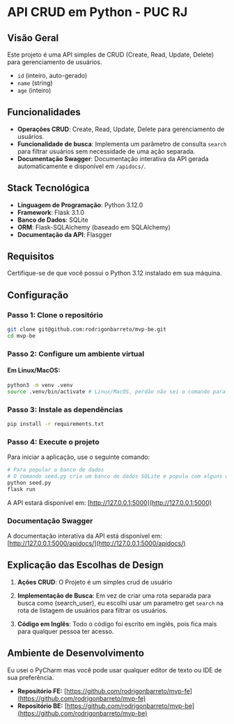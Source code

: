 # API CRUD em Python - PUC RJ

## Visão Geral

Este projeto é uma API simples de CRUD (Create, Read, Update, Delete) para gerenciamento de usuários. 

- `id` (inteiro, auto-gerado)
- `name` (string)
- `age` (inteiro)

## Funcionalidades

- **Operações CRUD**: Create, Read, Update, Delete para gerenciamento de usuários.
- **Funcionalidade de busca**: Implementa um parâmetro de consulta `search` para filtrar usuários sem necessidade de uma ação separada.
- **Documentação Swagger**: Documentação interativa da API gerada automaticamente e disponível em `/apidocs/`.

## Stack Tecnológica

- **Linguagem de Programação**: Python 3.12.0
- **Framework**: Flask 3.1.0
- **Banco de Dados**: SQLite
- **ORM**: Flask-SQLAlchemy (baseado em SQLAlchemy)
- **Documentação da API**: Flasgger

## Requisitos

Certifique-se de que você possui o Python 3.12 instalado em sua máquina.

## Configuração

### Passo 1: Clone o repositório

```bash
git clone git@github.com:rodrigonbarreto/mvp-be.git
cd mvp-be
```

### Passo 2: Configure um ambiente virtual

#### Em Linux/MacOS:

```bash
python3 -m venv .venv
source .venv/bin/activate # Linux/MacOS, perdão não sei o comando para windows
```

### Passo 3: Instale as dependências

```bash
pip install -r requirements.txt
```

### Passo 4: Execute o projeto

Para iniciar a aplicação, use o seguinte comando:

```bash
# Para popular o banco de dados
# O comando seed.py cria um banco de dados SQLite e popula com alguns usuários de exemplo
python seed.py 
flask run
```

A API estará disponível em: [http://127.0.0.1:5000](http://127.0.0.1:5000)

### Documentação Swagger

A documentação interativa da API está disponível em: [http://127.0.0.1:5000/apidocs/](http://127.0.0.1:5000/apidocs/)

## Explicação das Escolhas de Design

1. **Ações CRUD**:  O Projeto é um simples crud de usuário

2. **Implementação de Busca**: Em vez de criar uma rota separada para busca como (search_user), eu escolhi usar um parametro get `search` na rota de listagem de usuários para filtrar os usuários. 

3. **Código em Inglês**: Todo o código foi escrito em inglês, pois fica mais para qualquer pessoa ter acesso.

## Ambiente de Desenvolvimento

Eu usei o PyCharm mas  você pode usar qualquer editor de texto ou IDE de sua preferência.

- **Repositório FE:** [https://github.com/rodrigonbarreto/mvp-fe](https://github.com/rodrigonbarreto/mvp-fe)
- **Repositório BE:** [https://github.com/rodrigonbarreto/mvp-be](https://github.com/rodrigonbarreto/mvp-be)